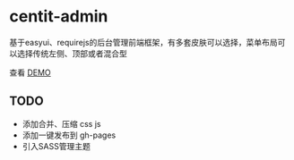 # centit-admin
基于easyui、requirejs的后台管理前端框架，有多套皮肤可以选择，菜单布局可以选择传统左侧、顶部或者混合型

查看 [DEMO](https://ndxt.github.io/centit-admin/)

## TODO

* 添加合并、压缩 css js
* 添加一键发布到 gh-pages
* 引入SASS管理主题
